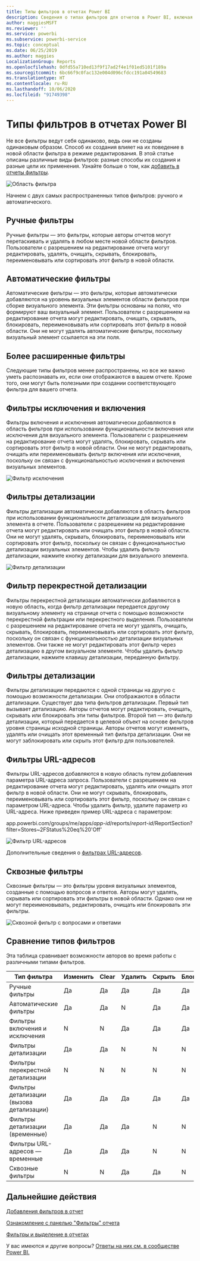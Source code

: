 ```yaml
---
title: Типы фильтров в отчетах Power BI
description: Сведения о типах фильтров для отчетов в Power BI, включая фильтр страниц, фильтр визуализаций или фильтр отчетов.
author: maggiesMSFT
ms.reviewer: ''
ms.service: powerbi
ms.subservice: powerbi-service
ms.topic: conceptual
ms.date: 06/25/2019
ms.author: maggies
LocalizationGroup: Reports
ms.openlocfilehash: 0dfd55a710ed13f9f17ad2f4e1f01ed5101f189a
ms.sourcegitcommit: 6bc66f9c0fac132e004d096cfdcc191a04549683
ms.translationtype: HT
ms.contentlocale: ru-RU
ms.lasthandoff: 10/06/2020
ms.locfileid: "91749398"
---
```

# <a name="types-of-filters-in-power-bi-reports"></a>Типы фильтров в отчетах Power BI

Не все фильтры ведут себя одинаково, ведь они не созданы одинаковым образом. Способ их создания влияет на их поведение в новой области фильтра в режиме редактирования. В этой статье описаны различные виды фильтров: разные способы их создания и разные цели их применения. Узнайте больше о том, как [добавить в отчеты фильтры](power-bi-report-add-filter.md). 

![Область фильтра](media/power-bi-report-filter-types/power-bi-filter-pane.png)

Начнем с двух самых распространенных типов фильтров: ручного и автоматического.

## <a name="manual-filters"></a>Ручные фильтры 

Ручные фильтры — это фильтры, которые авторы отчетов могут перетаскивать и удалять в любом месте новой области фильтров. Пользователи с разрешением на редактирование отчета могут редактировать, удалять, очищать, скрывать, блокировать, переименовывать или сортировать этот фильтр в новой области.

## <a name="automatic-filters"></a>Автоматические фильтры 

Автоматические фильтры — это фильтры, которые автоматически добавляются на уровень визуальных элементов области фильтров при сборке визуального элемента. Эти фильтры основаны на полях, что формируют ваш визуальный элемент. Пользователи с разрешением на редактирование отчета могут редактировать, очищать, скрывать, блокировать, переименовывать или сортировать этот фильтр в новой области. Они не могут удалять автоматические фильтры, поскольку визуальный элемент ссылается на эти поля.

## <a name="more-advanced-filters"></a>Более расширенные фильтры

Следующие типы фильтров менее распространены, но все же важно уметь распознавать их, если они отображаются в вашем отчете. Кроме того, они могут быть полезными при создании соответствующего фильтра для вашего отчета.

## <a name="include-and-exclude-filters"></a>Фильтры исключения и включения

Фильтры включения и исключения автоматически добавляются в область фильтров при использовании функциональности включения или исключения для визуального элемента. Пользователи с разрешением на редактирование отчета могут удалять, блокировать, скрывать или сортировать этот фильтр в новой области. Они не могут редактировать, очищать или переименовывать фильтр включения или исключения, поскольку он связан с функциональностью исключения и включения визуальных элементов.

![Фильтр исключения](media/power-bi-report-filter-types/power-bi-filters-exclude.png)

## <a name="drill-down-filters"></a>Фильтры детализации

Фильтры детализации автоматически добавляются в область фильтров при использовании функциональности детализации для визуального элемента в отчете. Пользователи с разрешением на редактирование отчета могут редактировать или очищать этот фильтр в новой области. Они не могут удалять, скрывать, блокировать, переименовывать или сортировать этот фильтр, поскольку он связан с функциональностью детализации визуальных элементов. Чтобы удалить фильтр детализации, нажмите кнопку детализации для визуального элемента.

![Фильтр детализации](media/power-bi-report-filter-types/power-bi-filters-drill-down.png)

## <a name="cross-drill-filters"></a>Фильтр перекрестной детализации

Фильтры перекрестной детализации автоматически добавляются в новую область, когда фильтр детализации передается другому визуальному элементу на странице отчета с помощью возможности перекрестной фильтрации или перекрестного выделения. Пользователи с разрешением на редактирование отчета не могут удалять, очищать, скрывать, блокировать, переименовывать или сортировать этот фильтр, поскольку он связан с функциональностью детализации визуальных элементов. Они также не могут редактировать этот фильтр через детализацию в другом визуальном элементе. Чтобы удалить фильтр детализации, нажмите клавишу детализации, переданную фильтру.

## <a name="drillthrough-filters"></a>Фильтры детализации

Фильтры детализации передаются с одной страницы на другую с помощью возможности детализации. Они отображаются в области детализации. Существует два типа фильтров детализации. Первый тип вызывает детализацию. Авторы отчетов могут редактировать, очищать, скрывать или блокировать эти типы фильтров. Второй тип — это фильтр детализации, который передается в целевой объект на основе фильтров уровня страницы исходной страницы. Авторы отчетов могут изменять, удалять или очищать этот временный тип фильтра детализации. Они не могут заблокировать или скрыть этот фильтр для пользователей.

## <a name="url-filters"></a>Фильтры URL-адресов

Фильтры URL-адресов добавляются в новую область путем добавления параметра URL-адреса запроса. Пользователи с разрешением на редактирование отчета могут редактировать, удалять или очищать этот фильтр в новой области. Они не могут скрывать, блокировать, переименовывать или сортировать этот фильтр, поскольку он связан с параметром URL-адреса. Чтобы удалить фильтр, удалите параметр из URL-адреса. Ниже приведен пример URL-адреса с параметром:

app.powerbi.com/groups/me/apps/*app-id*/reports/*report-id*/ReportSection?filter=Stores~2FStatus%20eq%20'Off'

![Фильтр URL-адресов](media/power-bi-report-filter-types/power-bi-filter-url.png)

Дополнительные сведения о [фильтрах URL-адресов](../collaborate-share/service-url-filters.md).

## <a name="pass-through-filters"></a>Сквозные фильтры

Сквозные фильтры — это фильтры уровня визуальных элементов, созданные с помощью вопросов и ответов. Авторы могут удалять, скрывать или сортировать эти фильтры в новой области. Однако они не могут переименовывать, редактировать, очищать или блокировать эти фильтры.

![Сквозной фильтр с вопросами и ответами](media/power-bi-report-filter-types/power-bi-filters-qna.png)

## <a name="comparing-filter-types"></a>Сравнение типов фильтров

Эта таблица сравнивает возможности авторов во время работы с различными типами фильтров.

| Тип фильтра | Изменить | Clear | Удалить | Скрыть | Блокировка | Сортировка | Переименовать |
|----|----|----|----|----|----|----|----|
| Ручные фильтры | Да | Да | Да | Да | Да | Да | Да |
| Автоматические фильтры | Да | Да | N | Да | Да | Да | Да |
| Фильтры включения и исключения | N | N | Да | Да | Да | Да | N |
| Фильтры детализации | Да | Да | N | N | N | N | N |
| Фильтры перекрестной детализации | N | N | N | N | N | N | N |
| Фильтры детализации (вызова детализации) | Да | Да | Да | Да | Да | N | N |
| Фильтры детализации (временные) | Да | Да | Да | N | N | N | N |
| Фильтры URL-адресов — временные | Да | Да | Да | N | N | N | N |
| Сквозные фильтры | N | N | Да | Да | N | Да | N |



## <a name="next-steps"></a>Дальнейшие действия

[Добавления фильтров в отчет](power-bi-report-add-filter.md)

[Ознакомление с панелью "Фильтры" отчета](../consumer/end-user-report-filter.md)

[Фильтры и выделение в отчетах](power-bi-reports-filters-and-highlighting.md)

У вас имеются и другие вопросы? [Ответы на них см. в сообществе Power BI.](https://community.powerbi.com/)
